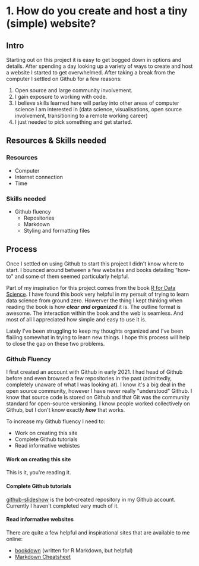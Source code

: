 # 1. How do you create and host a tiny (simple) website?

## Intro
Starting out on this project it is easy to get bogged down in options and details. After spending a day looking up a variety of ways to create and host a website I started to get overwhelmed. After taking a break from the computer I settled on Github for a few reasons:

1. Open source and large community involvement.
2. I gain exposure to working with code.
3. I believe skills learned here will parlay into other areas of computer science I am interested in (data science, visualisations, open source involvement, transitioning to a remote working career)
4. I just needed to pick something and get started.

## Resources & Skills needed

### Resources
- Computer
- Internet connection
- Time

### Skills needed
- Github fluency
  - Repositories
  - Markdown
  - Styling and formatting files

## Process
Once I settled on using Github to start this project I didn't know where to start. I bounced around between a few websites and books detailing "how-to" and some of them seemed particularly helpful.

Part of my inspiration for this project comes from the book [R for Data Science](https://r4ds.had.co.nz/index.html). I have found this book very helpful in my persuit of trying to learn data science from ground zero. Howerver the thing I kept thinking when reading the book is how ***clear and organized*** it is. The outline format is awesome. The interaction within the book and the web is seamless. And most of all I appreciated how simple and easy to use it is.

Lately I've been struggling to keep my thoughts organized and I've been flailing somewhat in trying to learn new things. I hope this process will help to close the gap on these two problems.

### Github Fluency
I first created an account with Github in early 2021. I had head of Github before and even browsed a few repositories in the past (admittedly, completely unaware of what I was looking at). I know it's a big deal in the open source community, however I have never really "understood" Github. I know that source code is stored on Github and that Git was the community standard for open-source versioning. I know people worked collectively on Github, but I don't know exactly ***how*** that works.

To increase my Github fluency I need to:
- Work on creating this site
- Complete Github tutorials
- Read informative webistes

#### Work on creating this site
This is it, you're reading it.

#### Complete Github tutorials
[github-slideshow](https://github.com/verticalwhiteout/github-slideshow) is the bot-created repository in my Github account. Currently I haven't completed very much of it.

#### Read informative websites
There are quite a few helpful and inspirational sites that are available to me online:
- [bookdown](https://bookdown.org/yihui/bookdown/) (written for R Markdown, but helpful)
- [Markdown Cheatsheet](https://github.com/adam-p/markdown-here/wiki/Markdown-Cheatsheet)
